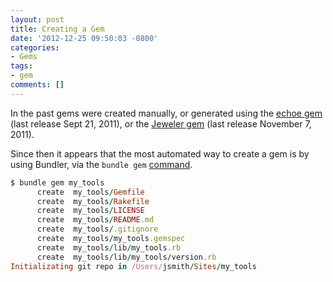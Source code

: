 ```yaml
---
layout: post
title: Creating a Gem
date: '2012-12-25 09:50:03 -0800'
categories:
- Gems
tags:
- gem
comments: []
---
```

In the past gems were created manually, or generated using the [echoe gem] (last
release Sept 21, 2011), or the [Jeweler gem] (last release November 7, 2011).

Since then it appears that the most automated way to create a gem is by using
Bundler, via the `bundle gem` [command].

[echoe gem]: http://rubygems.org/gems/echoe
[jeweler gem]: https://github.com/appoxy/jeweler
[command]: http://gembundler.com/v1.2/bundle_gem.html

```ruby
$ bundle gem my_tools
      create  my_tools/Gemfile
      create  my_tools/Rakefile
      create  my_tools/LICENSE
      create  my_tools/README.md
      create  my_tools/.gitignore
      create  my_tools/my_tools.gemspec
      create  my_tools/lib/my_tools.rb
      create  my_tools/lib/my_tools/version.rb
Initializating git repo in /Users/jsmith/Sites/my_tools
```
